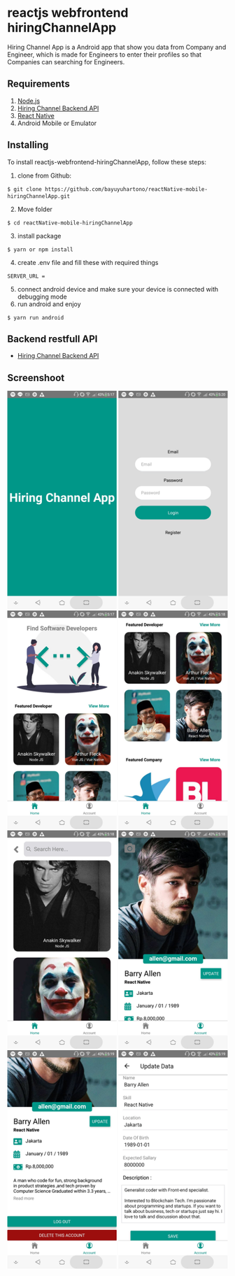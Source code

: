 


# reactjs webfrontend hiringChannelApp
Hiring Channel App is a Android app that show you data from Company and Engineer, which is made for Engineers to enter their profiles so that Companies can searching for Engineers.

## Requirements
1. [Node.js](https://nodejs.org/en/)
2. [Hiring Channel Backend API](https://github.com/bayuyuhartono/expressjs-restful-hiringChannelApp)
3. [React Native](https://facebook.github.io/react-native/)
4. Android Mobile or Emulator

## Installing
To install reactjs-webfrontend-hiringChannelApp, follow these steps:
1. clone from Github:
```
$ git clone https://github.com/bayuyuhartono/reactNative-mobile-hiringChannelApp.git
```
2. Move folder
```
$ cd reactNative-mobile-hiringChannelApp
```
3. install package
```
$ yarn or npm install
```
4. create .env file and fill these with required things
```
SERVER_URL =
```
5. connect android device and make sure your device is connected with debugging mode
6. run android and enjoy
```
$ yarn run android
```

## Backend restfull API
- [Hiring Channel Backend API](https://github.com/bayuyuhartono/expressjs-restful-hiringChannelApp)

## Screenshoot

<div align="center">
    <img width="250" src="https://raw.githubusercontent.com/bayuyuhartono/reactNative-mobile-hiringChannelApp/master/public/splash.jpg">
    <img width="250" src="https://raw.githubusercontent.com/bayuyuhartono/reactNative-mobile-hiringChannelApp/master/public/auth.jpg">
    <img width="250" src="https://raw.githubusercontent.com/bayuyuhartono/reactNative-mobile-hiringChannelApp/master/public/home.jpg">
    <img width="250" src="https://raw.githubusercontent.com/bayuyuhartono/reactNative-mobile-hiringChannelApp/master/public/home2.jpg">
    <img width="250" src="https://raw.githubusercontent.com/bayuyuhartono/reactNative-mobile-hiringChannelApp/master/public/engineerlist.jpg">
    <img width="250" src="https://raw.githubusercontent.com/bayuyuhartono/reactNative-mobile-hiringChannelApp/master/public/profile.jpg">
    <img width="250" src="https://raw.githubusercontent.com/bayuyuhartono/reactNative-mobile-hiringChannelApp/master/public/profile2.jpg">
    <img width="250" src="https://raw.githubusercontent.com/bayuyuhartono/reactNative-mobile-hiringChannelApp/master/public/update.jpg">
</div>

